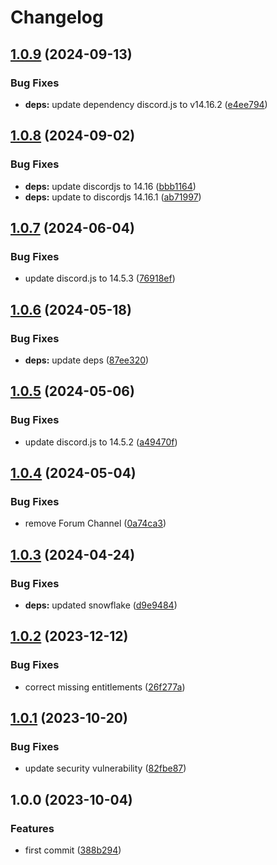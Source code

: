 # Changelog

## [1.0.9](https://github.com/ShoGinn/discordjs-mock/compare/v1.0.8...v1.0.9) (2024-09-13)


### Bug Fixes

* **deps:** update dependency discord.js to v14.16.2 ([e4ee794](https://github.com/ShoGinn/discordjs-mock/commit/e4ee79437dc1a0aa2cb30e9d11f5e9c635dd52a0))

## [1.0.8](https://github.com/ShoGinn/discordjs-mock/compare/v1.0.7...v1.0.8) (2024-09-02)


### Bug Fixes

* **deps:** update discordjs to 14.16 ([bbb1164](https://github.com/ShoGinn/discordjs-mock/commit/bbb11647cb0d11a65b2f36f29eb7fee7c225c3e8))
* **deps:** update to discordjs 14.16.1 ([ab71997](https://github.com/ShoGinn/discordjs-mock/commit/ab7199792feab0423374a5d5e30e4f3a2f2d78e7))

## [1.0.7](https://github.com/ShoGinn/discordjs-mock/compare/v1.0.6...v1.0.7) (2024-06-04)


### Bug Fixes

* update discord.js to 14.5.3 ([76918ef](https://github.com/ShoGinn/discordjs-mock/commit/76918efb3a08cd38275db35070ff0229857f6cbe))

## [1.0.6](https://github.com/ShoGinn/discordjs-mock/compare/v1.0.5...v1.0.6) (2024-05-18)


### Bug Fixes

* **deps:** update deps ([87ee320](https://github.com/ShoGinn/discordjs-mock/commit/87ee320284d1ec176b75a353a1788b8863a4f6c5))

## [1.0.5](https://github.com/ShoGinn/discordjs-mock/compare/v1.0.4...v1.0.5) (2024-05-06)


### Bug Fixes

* update discord.js to 14.5.2 ([a49470f](https://github.com/ShoGinn/discordjs-mock/commit/a49470f7791339ee04dee928fa8367b418030f72))

## [1.0.4](https://github.com/ShoGinn/discordjs-mock/compare/v1.0.3...v1.0.4) (2024-05-04)


### Bug Fixes

* remove Forum Channel ([0a74ca3](https://github.com/ShoGinn/discordjs-mock/commit/0a74ca3a90cd80190f1f1e3ec852f868c8979352))

## [1.0.3](https://github.com/ShoGinn/discordjs-mock/compare/v1.0.2...v1.0.3) (2024-04-24)


### Bug Fixes

* **deps:** updated snowflake ([d9e9484](https://github.com/ShoGinn/discordjs-mock/commit/d9e94840f70f8e6a2a4d9eec893b800ff1fec60d))

## [1.0.2](https://github.com/ShoGinn/discordjs-mock/compare/v1.0.1...v1.0.2) (2023-12-12)


### Bug Fixes

* correct missing entitlements ([26f277a](https://github.com/ShoGinn/discordjs-mock/commit/26f277a40da134f96cb99659011cc929640189cb))

## [1.0.1](https://github.com/ShoGinn/discordjs-mock/compare/v1.0.0...v1.0.1) (2023-10-20)


### Bug Fixes

* update security vulnerability ([82fbe87](https://github.com/ShoGinn/discordjs-mock/commit/82fbe87840c85c0e4a700bf72586c0ca71b3418e))

## 1.0.0 (2023-10-04)

### Features

- first commit ([388b294](https://github.com/ShoGinn/discordjs-mock/commit/388b2949d38d0e8c5b47aea92b4c3376685d59f3))
